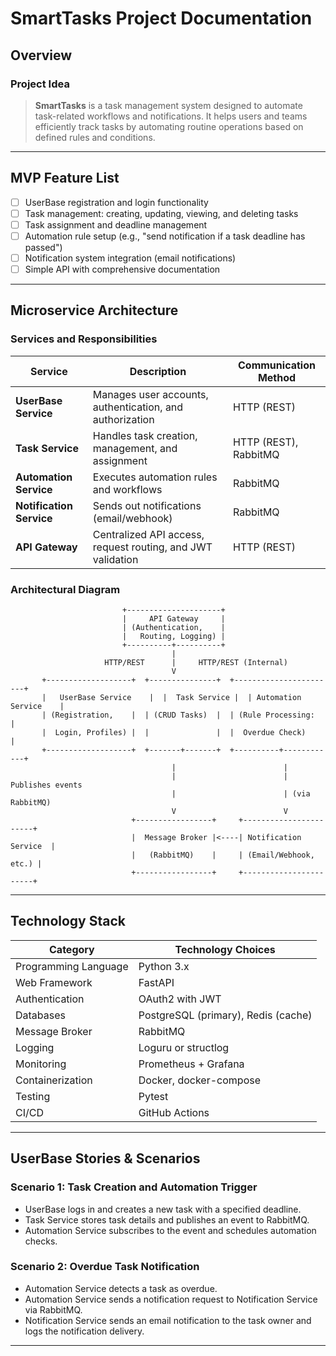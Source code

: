 # SmartTasks Project Documentation

## Overview

### Project Idea

> **SmartTasks** is a task management system designed to automate task-related workflows and notifications. 
> It helps users and teams efficiently track tasks by automating routine operations based on defined rules and conditions.

---

## MVP Feature List

- [ ] UserBase registration and login functionality
- [ ] Task management: creating, updating, viewing, and deleting tasks
- [ ] Task assignment and deadline management
- [ ] Automation rule setup (e.g., "send notification if a task deadline has passed")
- [ ] Notification system integration (email notifications)
- [ ] Simple API with comprehensive documentation

---

## Microservice Architecture

### Services and Responsibilities

| Service                  | Description                                                 | Communication Method  |
|--------------------------|-------------------------------------------------------------|-----------------------|
| **UserBase Service**         | Manages user accounts, authentication, and authorization    | HTTP (REST)           |
| **Task Service**         | Handles task creation, management, and assignment           | HTTP (REST), RabbitMQ |
| **Automation Service**   | Executes automation rules and workflows                     | RabbitMQ              |
| **Notification Service** | Sends out notifications (email/webhook)                     | RabbitMQ              |
| **API Gateway**          | Centralized API access, request routing, and JWT validation | HTTP (REST)           |

### Architectural Diagram

                             +---------------------+
                             |     API Gateway     |
                             | (Authentication,    |
                             |   Routing, Logging) |
                             +----------+----------+
                                        |
                         HTTP/REST      |     HTTP/REST (Internal)
                                        V
           +-------------------+  +---------------+  +-----------------------+
           |   UserBase Service    |  |  Task Service |  | Automation Service    |
           | (Registration,    |  | (CRUD Tasks)  |  | (Rule Processing:     |
           |  Login, Profiles) |  |               |  |  Overdue Check)       |
           +-------------------+  +-------+-------+  +----------+------------+
                                        |                        |
                                        |                        | Publishes events  
                                        |                        | (via RabbitMQ)
                                        V                        V
                               +-----------------+     +-----------------------+
                               |  Message Broker |<----| Notification Service  |
                               |   (RabbitMQ)    |     | (Email/Webhook, etc.) |
                               +-----------------+     +-----------------------+

---

## Technology Stack

| Category             | Technology Choices                            |
|----------------------|-----------------------------------------------|
| Programming Language | Python 3.x                                    |
| Web Framework        | FastAPI                                       |
| Authentication       | OAuth2 with JWT                               |
| Databases            | PostgreSQL (primary), Redis (cache)           |
| Message Broker       | RabbitMQ                                      |
| Logging              | Loguru or structlog                           |
| Monitoring           | Prometheus + Grafana                          |
| Containerization     | Docker, docker-compose                        |
| Testing              | Pytest                                        |
| CI/CD                | GitHub Actions                                |

---

## UserBase Stories & Scenarios

### Scenario 1: Task Creation and Automation Trigger
- UserBase logs in and creates a new task with a specified deadline.
- Task Service stores task details and publishes an event to RabbitMQ.
- Automation Service subscribes to the event and schedules automation checks.

### Scenario 2: Overdue Task Notification
- Automation Service detects a task as overdue.
- Automation Service sends a notification request to Notification Service via RabbitMQ.
- Notification Service sends an email notification to the task owner and logs the notification delivery.

---
